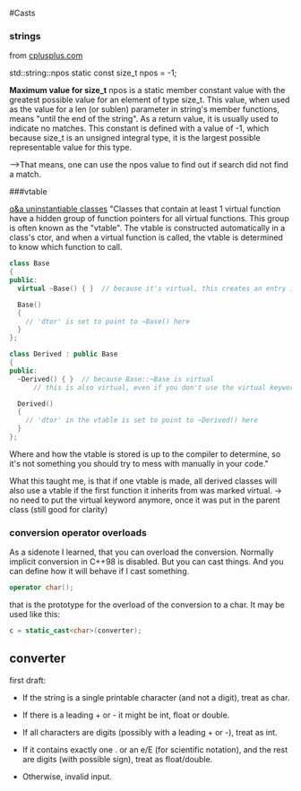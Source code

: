 #Casts

### strings

from [cplusplus.com](https://cplusplus.com/reference/string/string/npos/)

std::string::npos
static const size_t npos = -1;

**Maximum value for size_t**
npos is a static member constant value with the greatest possible value for an element of type size_t.
This value, when used as the value for a len (or sublen) parameter in string's member functions, means "until the end of the string".
As a return value, it is usually used to indicate no matches.
This constant is defined with a value of -1, which because size_t is an unsigned integral type, it is the largest possible representable value for this type.

-->That means, one can use the npos value to find out if search did not find a match.

###vtable

[q&a uninstantiable classes](https://cplusplus.com/forum/general/12600/)
"Classes that contain at least 1 virtual function have a hidden group of function pointers for all virtual functions. This group is often known as the "vtable". The vtable is constructed automatically in a class's ctor, and when a virtual function is called, the vtable is determined to know which function to call.

```C++
class Base
{
public:
  virtual ~Base() { }  // because it's virtual, this creates an entry in the vtable for 'dtor'

  Base()
  {
    // 'dtor' is set to point to ~Base() here
  }
};

class Derived : public Base
{
public:
  ~Derived() { }  // because Base::~Base is virtual
      // this is also virtual, even if you don't use the virtual keyword

  Derived()
  {
    // 'dtor' in the vtable is set to point to ~Derived() here
  }
};
```

Where and how the vtable is stored is up to the compiler to determine, so it's not something you should try to mess with manually in your code."

What this taught me, is that if one vtable is made, all derived classes will also use a vtable if the first function it inherits from was marked virtual.
-> no need to put the virtual keyword anymore, once it was put in the parent class (still good for clarity)

### conversion operator overloads

As a sidenote I learned, that you can overload the conversion. Normally implicit conversion in C++98 is disabled. But you can cast things. And you can define how it will behave if I cast something.
```C++
operator char();
```
that is the prototype for the overload of the conversion to a char.
It may be used like this:
```C++
c = static_cast<char>(converter);
```
## converter

first draft:
- If the string is a single printable character (and not a digit), treat as char.

- If there is a leading + or - it might be int, float or double.

- If all characters are digits (possibly with a leading + or -), treat as int.

- If it contains exactly one . or an e/E (for scientific notation), and the rest are digits (with possible sign), treat as float/double.

- Otherwise, invalid input.



